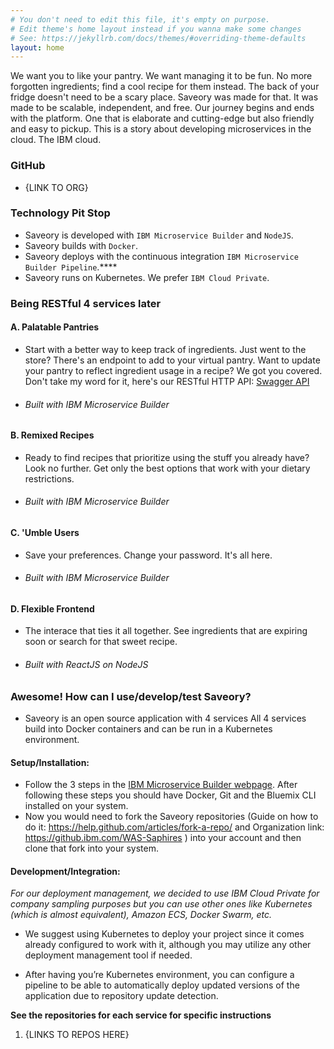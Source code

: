 ```yaml
---
# You don't need to edit this file, it's empty on purpose.
# Edit theme's home layout instead if you wanna make some changes
# See: https://jekyllrb.com/docs/themes/#overriding-theme-defaults
layout: home
---
```


We want you to like your pantry. We want managing it to be fun. No more forgotten ingredients; find a cool recipe for them instead. The back of your fridge doesn't need to be a scary place. Saveory was made for that. It was made to be scalable, independent, and free. Our journey begins and ends with the platform. One that is elaborate and cutting-edge but also friendly and easy to pickup. This is a story about developing microservices in the cloud. The IBM cloud.

### GitHub
- {LINK TO ORG}

### Technology Pit Stop
- Saveory is developed with `IBM Microservice Builder` and `NodeJS`.
- Saveory builds with `Docker`.
- Saveory deploys with the continuous integration `IBM Microservice Builder Pipeline`.****
- Saveory runs on Kubernetes. We prefer `IBM Cloud Private`.

### Being RESTful 4 services later
#### A. Palatable Pantries
- Start with a better way to keep track of ingredients. Just went to the store? There's an endpoint to add to your virtual pantry. Want to update your pantry to reflect ingredient usage in a recipe? We got you covered. Don't take my word for it, here's our RESTful HTTP API: [Swagger API](/swagger)
- ###### Built with IBM Microservice Builder

#### B. Remixed Recipes
- Ready to find recipes that prioritize using the stuff you already have? Look no further. Get only the best options that work with your dietary restrictions.
- ###### Built with IBM Microservice Builder

#### C. 'Umble Users
- Save your preferences. Change your password. It's all here.
- ###### Built with IBM Microservice Builder

#### D. Flexible Frontend
- The interace that ties it all together. See ingredients that are expiring soon or search for that sweet recipe. 		
- ###### Built with ReactJS on NodeJS

### Awesome! How can I use/develop/test Saveory?
- Saveory is an open source application with 4 services
         All 4 services build into Docker containers and can be run in a Kubernetes environment.

#### **Setup/Installation**:

- Follow the 3 steps in the [IBM Microservice Builder webpage](https://developer.ibm.com/microservice-builder/#getStarted). After following these steps you should have Docker, Git and the Bluemix CLI installed on your system.
- Now you would need to fork the Saveory repositories (Guide on how to do it: https://help.github.com/articles/fork-a-repo/ and Organization link: https://github.ibm.com/WAS-Saphires ) into your account and then clone that fork into your system.

#### **Development/Integration**:

*For our deployment management, we decided to use IBM Cloud Private for company sampling purposes but you can use other ones like Kubernetes (which is almost equivalent), Amazon ECS, Docker Swarm, etc.*

- We suggest using Kubernetes to deploy your project since it comes already configured to work with it, although you may utilize any other deployment management tool if needed.

- After having you’re Kubernetes environment, you can configure a pipeline to be able to automatically deploy updated versions of the application due to repository update detection.  

**See the repositories for each service for specific instructions**
1. {LINKS TO REPOS HERE}
